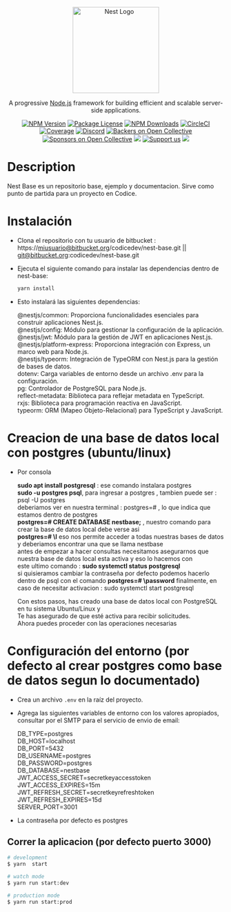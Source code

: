 <p align="center">
  <a href="http://nestjs.com/" target="blank"><img src="https://nestjs.com/img/logo-small.svg" width="200" alt="Nest Logo" /></a>
</p>

[circleci-image]: https://img.shields.io/circleci/build/github/nestjs/nest/master?token=abc123def456
[circleci-url]: https://circleci.com/gh/nestjs/nest

  <p align="center">A progressive <a href="http://nodejs.org" target="_blank">Node.js</a> framework for building efficient and scalable server-side applications.</p>
    <p align="center">
<a href="https://www.npmjs.com/~nestjscore" target="_blank"><img src="https://img.shields.io/npm/v/@nestjs/core.svg" alt="NPM Version" /></a>
<a href="https://www.npmjs.com/~nestjscore" target="_blank"><img src="https://img.shields.io/npm/l/@nestjs/core.svg" alt="Package License" /></a>
<a href="https://www.npmjs.com/~nestjscore" target="_blank"><img src="https://img.shields.io/npm/dm/@nestjs/common.svg" alt="NPM Downloads" /></a>
<a href="https://circleci.com/gh/nestjs/nest" target="_blank"><img src="https://img.shields.io/circleci/build/github/nestjs/nest/master" alt="CircleCI" /></a>
<a href="https://coveralls.io/github/nestjs/nest?branch=master" target="_blank"><img src="https://coveralls.io/repos/github/nestjs/nest/badge.svg?branch=master#9" alt="Coverage" /></a>
<a href="https://discord.gg/G7Qnnhy" target="_blank"><img src="https://img.shields.io/badge/discord-online-brightgreen.svg" alt="Discord"/></a>
<a href="https://opencollective.com/nest#backer" target="_blank"><img src="https://opencollective.com/nest/backers/badge.svg" alt="Backers on Open Collective" /></a>
<a href="https://opencollective.com/nest#sponsor" target="_blank"><img src="https://opencollective.com/nest/sponsors/badge.svg" alt="Sponsors on Open Collective" /></a>
  <a href="https://paypal.me/kamilmysliwiec" target="_blank"><img src="https://img.shields.io/badge/Donate-PayPal-ff3f59.svg"/></a>
    <a href="https://opencollective.com/nest#sponsor"  target="_blank"><img src="https://img.shields.io/badge/Support%20us-Open%20Collective-41B883.svg" alt="Support us"></a>
  <a href="https://twitter.com/nestframework" target="_blank"><img src="https://img.shields.io/twitter/follow/nestframework.svg?style=social&label=Follow"></a>
</p>
  <!--[![Backers on Open Collective](https://opencollective.com/nest/backers/badge.svg)](https://opencollective.com/nest#backer)
  [![Sponsors on Open Collective](https://opencollective.com/nest/sponsors/badge.svg)](https://opencollective.com/nest#sponsor)-->

# Description

Nest Base es un repositorio base, ejemplo y documentacion. Sirve como punto de partida para un proyecto en Codice.

# Instalación

- Clona el repositorio con tu usuario de bitbucket : https://miusuario@bitbucket.org/codicedev/nest-base.git || git@bitbucket.org:codicedev/nest-base.git
- Ejecuta el siguiente comando para instalar las dependencias dentro de nest-base:

  ```bash
  yarn install
  ```

- Esto instalará las siguientes dependencias:

  @nestjs/common: Proporciona funcionalidades esenciales para construir aplicaciones Nest.js.<br/>
  @nestjs/config: Módulo para gestionar la configuración de la aplicación.<br/>
  @nestjs/jwt: Módulo para la gestión de JWT en aplicaciones Nest.js.<br/>
  @nestjs/platform-express: Proporciona integración con Express, un marco web para Node.js.<br/>
  @nestjs/typeorm: Integración de TypeORM con Nest.js para la gestión de bases de datos.<br/>
  dotenv: Carga variables de entorno desde un archivo .env para la configuración.<br/>
  pg: Controlador de PostgreSQL para Node.js.<br/>
  reflect-metadata: Biblioteca para reflejar metadata en TypeScript.<br/>
  rxjs: Biblioteca para programación reactiva en JavaScript.<br/>
  typeorm: ORM (Mapeo Objeto-Relacional) para TypeScript y JavaScript.<br/>

# Creacion de una base de datos local con postgres (ubuntu/linux)

- Por consola

  **sudo apt install postgresql** : ese comando instalara postgres <br/>
  **sudo -u postgres psql**, para ingresar a postgres , tambien puede ser : psql -U postgres<br/>
  deberiamos ver en nuestra terminal : postgres=# , lo que indica que estamos dentro de postgres<br/>
  **postgres=# CREATE DATABASE nestbase;** , nuestro comando para crear la base de datos local debe verse asi<br/>
  **postgres=# \l** eso nos permite acceder a todas nuestras bases de datos y deberiamos encontrar una que se llama nestbase<br/>
  antes de empezar a hacer consultas necesitamos asegurarnos que nuestra base de datos local esta activa y eso lo hacemos con <br/>
  este ultimo comando : **sudo systemctl status postgresql**<br/>
  si quisieramos cambiar la contraseña por defecto podemos hacerlo dentro de psql con el comando **postgres=# \password**
  finalmente, en caso de necesitar activacion : sudo systemctl start postgresql<br/>

  Con estos pasos, has creado una base de datos local con PostgreSQL en tu sistema Ubuntu/Linux y <br/>
  Te has asegurado de que esté activa para recibir solicitudes. <br/>
  Ahora puedes proceder con las operaciones necesarias<br/>

# Configuración del entorno (por defecto al crear postgres como base de datos segun lo documentado)

- Crea un archivo `.env` en la raíz del proyecto.
- Agrega las siguientes variables de entorno con los valores apropiados, consultar por el SMTP para el servicio de envio de email:

  DB_TYPE=postgres</br>
  DB_HOST=localhost</br>
  DB_PORT=5432</br>
  DB_USERNAME=postgres</br>
  DB_PASSWORD=postgres</br>
  DB_DATABASE=nestbase</br>
  JWT_ACCESS_SECRET=secretkeyaccesstoken</br>
  JWT_ACCESS_EXPIRES=15m</br>
  JWT_REFRESH_SECRET=secretkeyrefreshtoken</br>
  JWT_REFRESH_EXPIRES=15d</br>
  SERVER_PORT=3001</br>

- La contraseña por defecto es postgres

## Correr la aplicacion (por defecto puerto 3000)

```bash
# development
$ yarn  start

# watch mode 
$ yarn run start:dev

# production mode
$ yarn run start:prod
```

```


```
